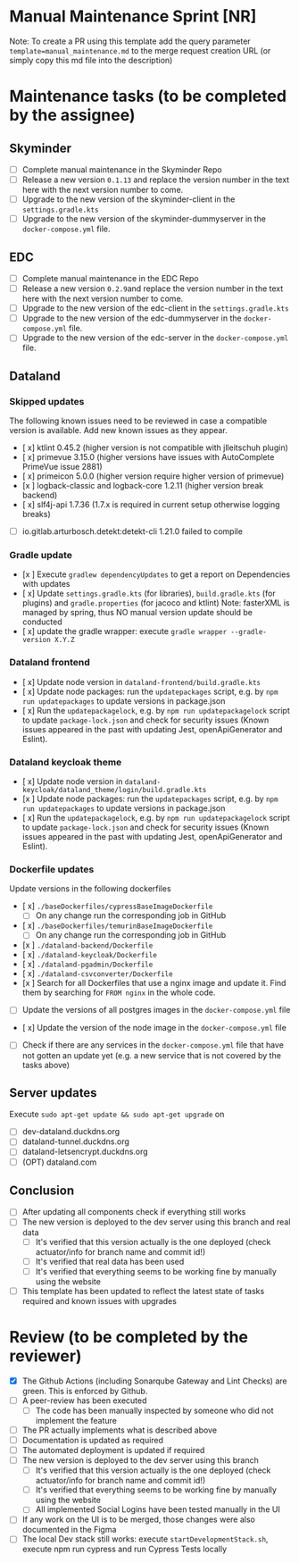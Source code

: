 # Manual Maintenance Sprint [NR]
Note: To create a PR using this template add the query parameter `template=manual_maintenance.md` to the merge request creation URL (or simply copy this md file into the description)
# Maintenance tasks (to be completed by the assignee)
## Skyminder
- [ ] Complete manual maintenance in the Skyminder Repo
- [ ] Release a new version `0.1.13` and replace the version number in the text here with the next version number to come.
- [ ] Upgrade to the new version of the skyminder-client in the `settings.gradle.kts`
- [ ] Upgrade to the new version of the skyminder-dummyserver in the `docker-compose.yml` file.
## EDC
- [ ] Complete manual maintenance in the EDC Repo
- [ ] Release a new version `0.2.9`and replace the version number in the text here with the next version number to come.
- [ ] Upgrade to the new version of the edc-client in the `settings.gradle.kts`
- [ ] Upgrade to the new version of the edc-dummyserver in the `docker-compose.yml` file.
- [ ] Upgrade to the new version of the edc-server in the `docker-compose.yml` file.
## Dataland
### Skipped updates
The following known issues need to be reviewed in case a compatible version is available. Add new known issues as they appear.
- [ x] ktlint 0.45.2 (higher version is not compatible with jlleitschuh plugin)
- [ x] primevue 3.15.0 (higher versions have issues with AutoComplete PrimeVue issue 2881)
- [ x] primeicon 5.0.0 (higher version require higher version of primevue)
- [x ] logback-classic and logback-core 1.2.11 (higher version break backend)
- [ x] slf4j-api 1.7.36 (1.7.x is required in current setup otherwise logging breaks)
- [ ] io.gitlab.arturbosch.detekt:detekt-cli 1.21.0 failed to compile

### Gradle update
- [x ] Execute `gradlew dependencyUpdates` to get a report on Dependencies with updates
- [ x] Update `settings.gradle.kts` (for libraries), `build.gradle.kts` (for plugins) and `gradle.properties` (for jacoco and ktlint)
Note: fasterXML is managed by spring, thus NO manual version update should be conducted
- [ x] update the gradle wrapper: execute `gradle wrapper --gradle-version X.Y.Z`

### Dataland frontend
- [ x] Update node version in `dataland-frontend/build.gradle.kts`
- [ x] Update node packages: run the `updatepackages` script, e.g. by  `npm run updatepackages` to update versions in package.json
- [ x]   Run the `updatepackagelock`, e.g. by  `npm run updatepackagelock` script to update `package-lock.json` and check for security issues
  (Known issues appeared in the past with updating Jest, openApiGenerator and Eslint).

### Dataland keycloak theme
- [ x] Update node version in `dataland-keycloak/dataland_theme/login/build.gradle.kts`
- [x ] Update node packages: run the `updatepackages` script, e.g. by  `npm run updatepackages` to update versions in package.json
- [ x]   Run the `updatepackagelock`, e.g. by  `npm run updatepackagelock` script to update `package-lock.json` and check for security issues
  (Known issues appeared in the past with updating Jest, openApiGenerator and Eslint).

### Dockerfile updates
Update versions in the following dockerfiles
- [ x] `./baseDockerfiles/cypressBaseImageDockerfile`
  - [ ] On any change run the corresponding job in GitHub
- [ x] `./baseDockerfiles/temurinBaseImageDockerfile`
  - [ ] On any change run the corresponding job in GitHub
- [x ] `./dataland-backend/Dockerfile`
- [ x] `./dataland-keycloak/Dockerfile`
- [ x] `./dataland-pgadmin/Dockerfile`
- [ x] `./dataland-csvconverter/Dockerfile`
- [x ] Search for all Dockerfiles that use a nginx image and update it. Find them by searching for `FROM nginx` in the whole code.
- [ ] Update the versions of all postgres images in the `docker-compose.yml` file
- [ x] Update the version of the node image in the `docker-compose.yml` file
- [ ] Check if there are any services in the `docker-compose.yml` file that have not gotten an update yet (e.g. a new service that is not covered by the tasks above)

## Server updates
Execute `sudo apt-get update && sudo apt-get upgrade` on
- [ ] dev-dataland.duckdns.org
- [ ] dataland-tunnel.duckdns.org
- [ ] dataland-letsencrypt.duckdns.org
- [ ] (OPT) dataland.com

## Conclusion
- [ ] After updating all components check if everything still works
- [ ] The new version is deployed to the dev server using this branch and real data
  - [ ] It's verified that this version actually is the one deployed (check actuator/info for branch name and commit id!)
  - [ ] It's verified that real data has been used
  - [ ] It's verified that everything seems to be working fine by manually using the website
- [ ] This template has been updated to reflect the latest state of tasks required and known issues with upgrades  

# Review (to be completed by the reviewer)
- [x] The Github Actions (including Sonarqube Gateway and Lint Checks) are green. This is enforced by Github.
- [ ] A peer-review has been executed
  - [ ] The code has been manually inspected by someone who did not implement the feature
- [ ] The PR actually implements what is described above
- [ ] Documentation is updated as required
- [ ] The automated deployment is updated if required
- [ ] The new version is deployed to the dev server using this branch
  - [ ] It's verified that this version actually is the one deployed (check actuator/info for branch name and commit id!)
  - [ ] It's verified that everything seems to be working fine by manually using the website
  - [ ] All implemented Social Logins have been tested manually in the UI
- [ ] If any work on the UI is to be merged, those changes were also documented in the Figma
- [ ] The local Dev stack still works: execute `startDevelopmentStack.sh`, execute npm run cypress and run Cypress Tests locally

